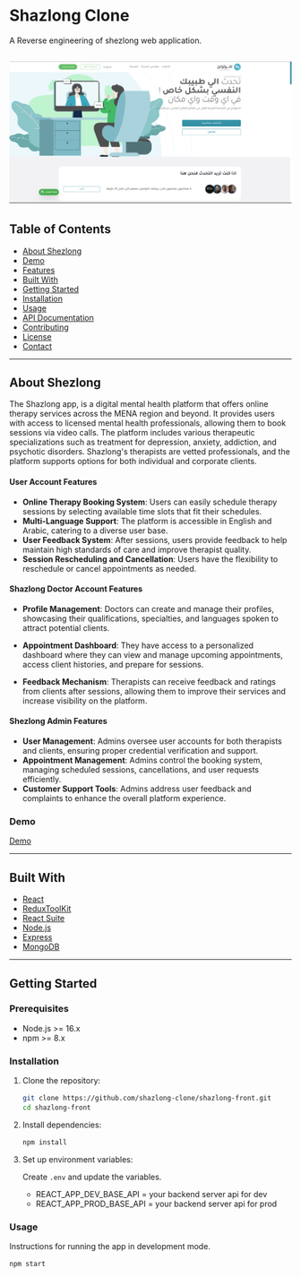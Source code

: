# Shazlong Clone

A Reverse engineering of shezlong web application.

![alt text](demo.png)
---

## Table of Contents

- [About Shezlong](#about-shezlong)
- [Demo](#demo)
- [Features](#features)
- [Built With](#built-with)
- [Getting Started](#getting-started)
- [Installation](#installation)
- [Usage](#usage)
- [API Documentation](#api-documentation)
- [Contributing](#contributing)
- [License](#license)
- [Contact](#contact)

---

## About Shezlong

The Shazlong app, is a digital mental health platform that offers online therapy services across the MENA region and beyond. It provides users with access to licensed mental health professionals, allowing them to book sessions via video calls. The platform includes various therapeutic specializations such as treatment for depression, anxiety, addiction, and psychotic disorders. Shazlong's therapists are vetted professionals, and the platform supports options for both individual and corporate clients.


#### User Account Features

- **Online Therapy Booking System**: Users can easily schedule therapy sessions by selecting available time slots that fit their schedules.
- **Multi-Language Support**: The platform is accessible in English and Arabic, catering to a diverse user base.
- **User Feedback System**: After sessions, users provide feedback to help maintain high standards of care and improve therapist quality.
- **Session Rescheduling and Cancellation**: Users have the flexibility to reschedule or cancel appointments as needed.

#### Shazlong Doctor Account Features

- **Profile Management**: Doctors can create and manage their profiles, showcasing their qualifications, specialties, and languages spoken to attract potential clients.

- **Appointment Dashboard**: They have access to a personalized dashboard where they can view and manage upcoming appointments, access client histories, and prepare for sessions.

- **Feedback Mechanism**: Therapists can receive feedback and ratings from clients after sessions, allowing them to improve their services and increase visibility on the platform.

#### Shezlong Admin Features

- **User Management**: Admins oversee user accounts for both therapists and clients, ensuring proper credential verification and support.
- **Appointment Management**: Admins control the booking system, managing scheduled sessions, cancellations, and user requests efficiently.
- **Customer Support Tools**: Admins address user feedback and complaints to enhance the overall platform experience.

### Demo

[Demo](https://shazlong-clone.netlify.app/)

---

## Built With

- [React](https://reactjs.org/)
- [ReduxToolKit](https://redux-toolkit.js.org/)
- [React Suite](https://rsuitejs.com/)
- [Node.js](https://nodejs.org/)
- [Express](https://expressjs.com/)
- [MongoDB](https://www.mongodb.com/)


---

## Getting Started

###  Prerequisites


- Node.js >= 16.x
- npm >= 8.x

### Installation

1. Clone the repository:
    ```bash
    git clone https://github.com/shazlong-clone/shazlong-front.git
    cd shazlong-front
    ```

2. Install dependencies:
    ```bash
    npm install
    ```

3. Set up environment variables:

   Create `.env` and update the variables.
   
   - REACT_APP_DEV_BASE_API = your backend server api for dev
   - REACT_APP_PROD_BASE_API = your backend server api for prod

### Usage

Instructions for running the app in development mode.

```bash
npm start
```
